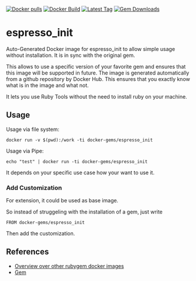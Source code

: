 [![Docker pulls](https://img.shields.io/docker/pulls/rubygem/espresso_init.svg)](https://hub.docker.com/r/rubygem/espresso_init/)
[![Docker Build](https://img.shields.io/docker/automated/rubygem/espresso_init.svg)](https://hub.docker.com/r/rubygem/espresso_init/)
[![Latest Tag](https://img.shields.io/github/tag/docker-rubygem/espresso_init.svg)](https://hub.docker.com/r/rubygem/espresso_init/)
[![Gem Downloads](https://img.shields.io/gem/dt/espresso_init.svg)](https://rubygems.org/gems/espresso_init/)
# espresso_init

Auto-Generated Docker image for espresso_init to allow simple usage without installation.
It is in sync with the original gem.

This allows to use a specific version of your favorite gem and ensures that this image will be supported in future.
The image is generated automatically from a github repository by Docker Hub.
This ensures that you exactly know what is in the image and what not.

It lets you use Ruby Tools without the need to install ruby on your machine.

## Usage

Usage via file system:

`docker run -v $(pwd):/work -ti docker-gems/espresso_init`

Usage via Pipe:

`echo "test" | docker run -ti docker-gems/espresso_init`

It depends on your specific use case how your want to use it.

### Add Customization

For extension, it could be used as base image.

So instead of struggeling with the installation of a gem, just write

`FROM docker-gems/espresso_init`

Then add the customization.

## References

 - [Overview over other rubygem docker images](https://github.com/thinkbot/docker-rubygem)
 - [Gem](https://rubygems.org/gems/espresso_init/)
